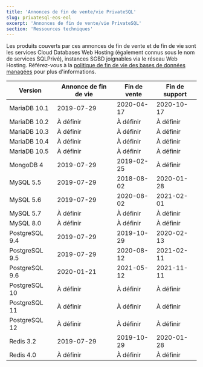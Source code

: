 ```yaml
---
title: 'Annonces de fin de vente/vie PrivateSQL'
slug: privatesql-eos-eol
excerpt: 'Annonces de fin de vente/vie PrivateSQL'
section: 'Ressources techniques'
---
```


Les produits couverts par ces annonces de fin de vente et de fin de vie sont les services Cloud Databases Web Hosting (également connus sous le nom de services SQLPrivé), instances SGBD joignables via le réseau Web Hosting. Référez-vous à la [politique de fin de vie des bases de données managées](../eol-policy/) pour plus d'informations.

|Version|Annonce de fin de vie|Fin de vente|Fin de support|
|---|---|---|---|
|MariaDB 10.1|2019-07-29|2020-04-17|2020-10-17|
|MariaDB 10.2|À définir|À définir|À définir|
|MariaDB 10.3|À définir|À définir|À définir|
|MariaDB 10.4|À définir|À définir|À définir|
|MariaDB 10.5|À définir|À définir|À définir|
|MongoDB 4|2019-07-29|2019-02-25|À définir|
|MySQL 5.5|2019-07-29|2018-08-02|2020-01-28|
|MySQL 5.6|2019-07-29|2020-08-02|2021-02-01|
|MySQL 5.7|À définir|À définir|À définir|
|MySQL 8.0|À définir|À définir|À définir|
|PostgreSQL 9.4|2019-07-29|2019-10-29|2020-02-13|
|PostgreSQL 9.5|2019-07-29|2020-08-12|2021-02-11|
|PostgreSQL 9.6|2020-01-21|2021-05-12|2021-11-11|
|PostgreSQL 10|À définir|À définir|À définir|
|PostgreSQL 11|À définir|À définir|À définir|
|PostgreSQL 12|À définir|À définir|À définir|
|Redis 3.2|2019-07-29|2019-10-29|2020-01-28|
|Redis 4.0|À définir|À définir|À définir|
